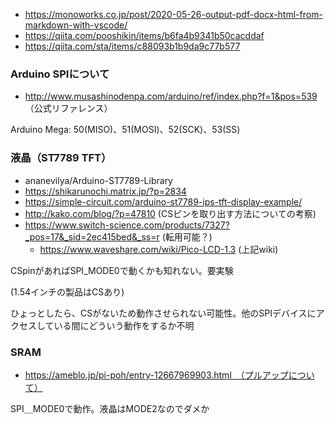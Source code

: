 - https://monoworks.co.jp/post/2020-05-26-output-pdf-docx-html-from-markdown-with-vscode/
- https://qiita.com/pooshikin/items/b6fa4b9341b50cacddaf
- https://qiita.com/sta/items/c88093b1b9da9c77b577

### Arduino SPIについて
- http://www.musashinodenpa.com/arduino/ref/index.php?f=1&pos=539 （公式リファレンス）

Arduino Mega: 50(MISO)、51(MOSI)、52(SCK)、53(SS)

### 液晶（ST7789 TFT）
- ananevilya/Arduino-ST7789-Library
- https://shikarunochi.matrix.jp/?p=2834
- https://simple-circuit.com/arduino-st7789-ips-tft-display-example/
- http://kako.com/blog/?p=47810 (CSピンを取り出す方法についての考察)
- https://www.switch-science.com/products/7327?_pos=17&_sid=2ec415bed&_ss=r (転用可能？)
  - https://www.waveshare.com/wiki/Pico-LCD-1.3 (上記wiki)

CSpinがあればSPI_MODE0で動くかも知れない。要実験

(1.54インチの製品はCSあり)

ひょっとしたら、CSがないため動作させられない可能性。他のSPIデバイスにアクセスしている間にどういう動作をするか不明

### SRAM
- https://ameblo.jp/pi-poh/entry-12667969903.html　（プルアップについて）

SPI＿MODE0で動作。液晶はMODE2なのでダメか
